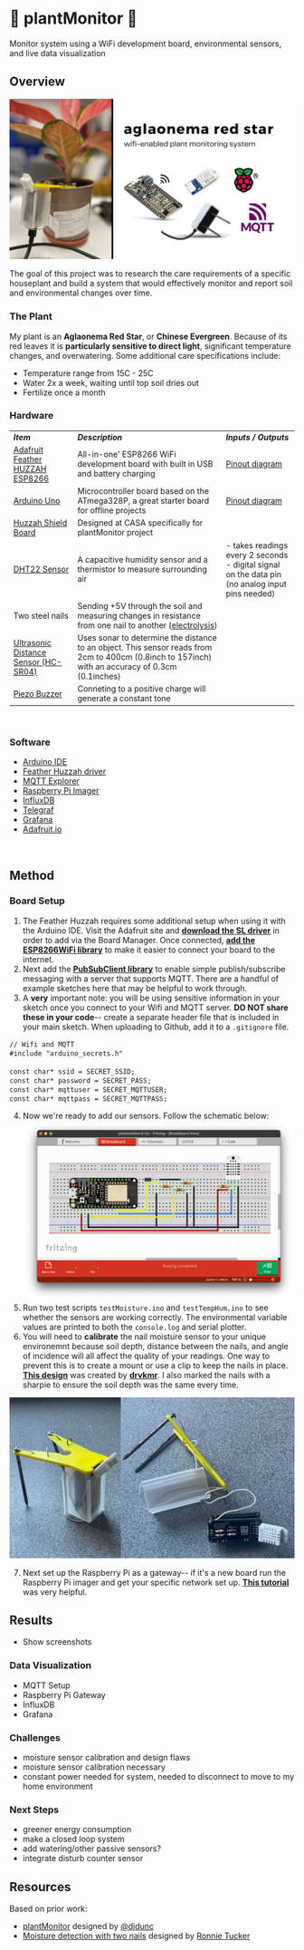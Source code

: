 # 🌱 plantMonitor 🌱
Monitor system using a WiFi development board, environmental sensors, and live data visualization 

## Overview
<p align="center">
  <img src="/assets/aglaonema red star.jpg">
</p>

The goal of this project was to research the care requirements of a specific houseplant and build a system that would effectively monitor and report soil and environmental changes over time.

### The Plant
My plant is an **Aglaonema Red Star**, or **Chinese Evergreen**. Because of its red leaves it is **particularly sensitive to direct light**, significant temperature changes, and overwatering. Some additional care specifications include:
<br>
- Temperature range from 15C - 25C
- Water 2x a week, waiting until top soil dries out
- Fertilize once a month 

### Hardware 
|     |     |     |
| --- | --- | --- |
| _***Item***_ | _***Description***_ | _***Inputs / Outputs***_ |
| [Adafruit Feather HUZZAH ESP8266](https://learn.adafruit.com/adafruit-feather-huzzah-esp8266/overview) | All-in-one' ESP8266 WiFi development board with built in USB and battery charging | [Pinout diagram](https://learn.adafruit.com/adafruit-feather-huzzah-esp8266/pinouts) |
| [Arduino Uno](https://store.arduino.cc/products/arduino-uno-rev3) | Microcontroller board based on the ATmega328P, a great starter board for offline projects | [Pinout diagram](https://www.circuito.io/blog/arduino-uno-pinout/) |
| [Huzzah Shield Board](https://github.com/ucl-casa-ce/casa0014/blob/main/plantMonitor/assets/PCB.png) | Designed at CASA specifically for plantMonitor project |  |
| [DHT22 Sensor](https://www.adafruit.com/product/385) | A capacitive humidity sensor and a thermistor to measure surrounding air | - takes readings every 2 seconds <br> - digital signal on the data pin (no analog input pins needed)
| Two steel nails | Sending +5V through the soil and measuring changes in resistance from one nail to another ([electrolysis](https://chem.libretexts.org/Bookshelves/Analytical_Chemistry/Supplemental_Modules_(Analytical_Chemistry)/Electrochemistry/Electrolytic_Cells/Electrolysis#:~:text=In%20Electrolysis%2C%20an%20electric%20current,and%20the%20chloro%2Dalkali%20process.)) |
| [Ultrasonic Distance Sensor (HC-SR04)](https://www.sparkfun.com/products/15569) | Uses sonar to determine the distance to an object. This sensor reads from 2cm to 400cm (0.8inch to 157inch) with an accuracy of 0.3cm (0.1inches) |  |
| [Piezo Buzzer](https://arduinogetstarted.com/tutorials/arduino-piezo-buzzer) | Conneting to a positive charge will generate a constant tone |  |

<br>

### Software
- [Arduino IDE](https://www.arduino.cc/en/software)
- [Feather Huzzah driver](https://www.silabs.com/developers/usb-to-uart-bridge-vcp-drivers?tab=downloads)
- [MQTT Explorer](http://mqtt-explorer.com/)
- [Raspberry Pi Imager](https://www.raspberrypi.com/software/)
- [InfluxDB](https://www.influxdata.com/)
- [Telegraf](https://www.influxdata.com/time-series-platform/telegraf/)
- [Grafana](https://grafana.com/)
- [Adafruit.io](https://io.adafruit.com/)

<br>

## Method

### Board Setup

1. The Feather Huzzah requires some additional setup when using it with the Arduino IDE. Visit the Adafruit site and [**download the SL driver**](https://www.silabs.com/developers/usb-to-uart-bridge-vcp-drivers?tab=downloads) in order to add via the Board Manager. Once connected, [**add the ESP8266WiFi library**](https://arduino-esp8266.readthedocs.io/en/latest/esp8266wifi/readme.html) to make it easier to connect your board to the internet.
2. Next add the [**PubSubClient library**](https://pubsubclient.knolleary.net/) to enable simple publish/subscribe messaging with a server that supports MQTT. There are a handful of example sketches here that may be helpful to work through.
3. A **very** important note: you will be using sensitive information in your sketch once you connect to your Wifi and MQTT server. **DO NOT share these in your code**-- create a separate header file that is included in your main sketch. When uploading to Github, add it to a ```.gitignore``` file.
```
// Wifi and MQTT
#include "arduino_secrets.h"

const char* ssid = SECRET_SSID;
const char* password = SECRET_PASS;
const char* mqttuser = SECRET_MQTTUSER;
const char* mqttpass = SECRET_MQTTPASS;
```
4. Now we're ready to add our sensors. Follow the schematic below:
![Project schematic](/assets/plantMonitor_schematic.png)
5. Run two test scripts ```testMoisture.ino``` and ```testTempHum.ino``` to see whether the sensors are working correctly. The environmental variable values are printed to both the ```console.log``` and serial plotter. 
6. You will need to **calibrate** the nail moisture sensor to your unique environemnt because soil depth, distance between the nails, and angle of incidence will all affect the quality of your readings. One way to prevent this is to create a mount or use a clip to keep the nails in place. [**This design**](https://github.com/ucl-casa-ce/casa0014/tree/main/plantMonitor/enclosure) was created by [**drvkmr**](https://github.com/drvkmr). I also marked the nails with a sharpie to ensure the soil depth was the same every time.

<p align="center">
  <img src="/assets/completedSensor.jpg">
</p>

7. Next set up the Raspberry Pi as a gateway-- if it's a new board run the Raspberry Pi imager and get your specific network set up. [**This tutorial**](https://www.tomshardware.com/reviews/raspberry-pi-headless-setup-how-to,6028.html) was very helpful.


## Results
- Show screenshots
### Data Visualization
- MQTT Setup
- Raspberry Pi Gateway
- InfluxDB
- Grafana

### Challenges
- moisture sensor calibration and design flaws
- moisture sensor calibration necessary
- constant power needed for system, needed to disconnect to move to my home environment 

### Next Steps
- greener energy consumption
- make a closed loop system
- add watering/other passive sensors?
- integrate disturb counter sensor 

## Resources
Based on prior work:
- [plantMonitor](https://github.com/ucl-casa-ce/casa0014/tree/main/plantMonitor) designed by [@djdunc](https://github.com/djdunc)
- [Moisture detection with two nails](https://www.instructables.com/Moisture-Detection-With-Two-Nails/) designed by [Ronnie Tucker](https://www.instructables.com/member/ronnietucker/)
